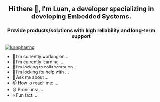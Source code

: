 <h2 align="center">Hi there 👋, I'm Luan, a developer specializing in developing Embedded Systems.</h2>
<h3 align="center">Provide products/solutions with high reliability and long-term support</h3>
<p align="left"> <a href="https://github.com/ryo-ma/github-profile-trophy"><img src="https://github-profile-trophy.vercel.app/?username=luanphamng" alt="luanphamng" /></a> </p>

- 🔭 I’m currently working on ...
- 🌱 I’m currently learning ...
- 👯 I’m looking to collaborate on ...
- 🤔 I’m looking for help with ...
- 💬 Ask me about ...
- 📫 How to reach me: ...
- 😄 Pronouns: ...
- ⚡ Fun fact: ...
